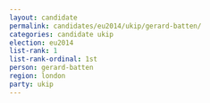 ```yaml
---
layout: candidate
permalink: candidates/eu2014/ukip/gerard-batten/
categories: candidate ukip
election: eu2014
list-rank: 1
list-rank-ordinal: 1st
person: gerard-batten
region: london
party: ukip
---
```

